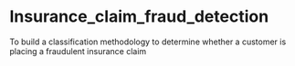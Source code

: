 # Insurance_claim_fraud_detection
To build a classification methodology to determine whether a customer is placing a fraudulent insurance claim 

